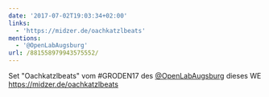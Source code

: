 ```yaml
---
date: '2017-07-02T19:03:34+02:00'
links:
  - 'https://midzer.de/oachkatzlbeats'
mentions:
  - '@OpenLabAugsburg'
url: /881558979943575552/
---
```

Set "Oachkatzlbeats" vom #GRODEN17 des [@OpenLabAugsburg](https://twitter.com/@OpenLabAugsburg) dieses WE https://midzer.de/oachkatzlbeats
